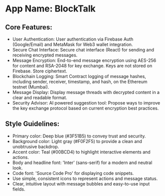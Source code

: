 # **App Name**: BlockTalk

## Core Features:

- User Authentication: User authentication via Firebase Auth (Google/Email) and MetaMask for Web3 wallet integration.
- Secure Chat Interface: Secure chat interface (React) for sending and receiving encrypted messages.
- Message Encryption: End-to-end message encryption using AES-256 for content and RSA-2048 for key exchange.  Keys are not stored on Firebase. Store ciphertext.
- Blockchain Logging: Smart Contract logging of message hashes, including sender, receiver, timestamp, and hash, on the Ethereum testnet (Mumbai).
- Message Display: Display message threads with decrypted content in a clear and readable format.
- Security Advisor: AI powered suggestion tool: Propose ways to improve the key exchange protocol based on current encryption best practices.

## Style Guidelines:

- Primary color: Deep blue (#3F51B5) to convey trust and security.
- Background color: Light gray (#F0F2F5) to provide a clean and unobtrusive backdrop.
- Accent color: Teal (#00BCD4) to highlight interactive elements and actions.
- Body and headline font: 'Inter' (sans-serif) for a modern and neutral look.
- Code font: 'Source Code Pro' for displaying code snippets.
- Use simple, consistent icons to represent actions and message status.
- Clear, intuitive layout with message bubbles and easy-to-use input fields.